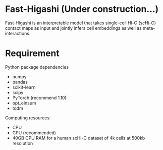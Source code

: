 # Fast-Higashi (Under construction...)

Fast-Higashi is an interpretable model that takes single-cell Hi-C (scHi-C) contact maps as input and jointly infers cell embeddings as well as meta-interactions.



# Requirement

Python package dependencies

- numpy
- pandas
- scikit-learn
- scipy
- PyTorch (recommend 1.10)
- opt_einsum
- tqdm

Computing resources:

- CPU
- GPU (recommended)
- 40GB CPU RAM for a human scHi-C dataset of 4k cells at 500kb resolution
